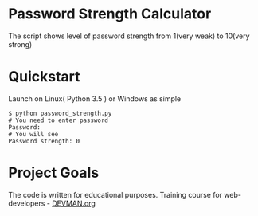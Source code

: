 # Password Strength Calculator

The script shows level of password strength from 1(very weak) to 10(very strong)

# Quickstart
Launch on Linux( Python 3.5 ) or Windows as simple
```#!bash
$ python password_strength.py
# You need to enter password
Password:
# You will see
Password strength: 0
```

# Project Goals

The code is written for educational purposes. Training course for web-developers - [DEVMAN.org](https://devman.org)
